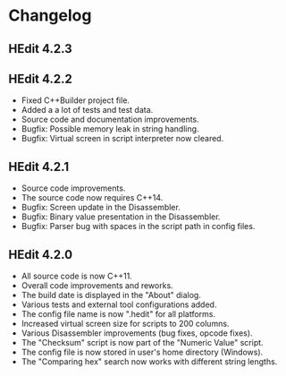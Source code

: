 # Changelog

## HEdit 4.2.3



## HEdit 4.2.2

* Fixed C++Builder project file.
* Added a a lot of tests and test data.
* Source code and documentation improvements.
* Bugfix: Possible memory leak in string handling.
* Bugfix: Virtual screen in script interpreter now cleared.

## HEdit 4.2.1

* Source code improvements.
* The source code now requires C++14.
* Bugfix: Screen update in the Disassembler.
* Bugfix: Binary value presentation in the Disassembler.
* Bugfix: Parser bug with spaces in the script path in config files.

## HEdit 4.2.0

* All source code is now C++11.
* Overall code improvements and reworks.
* The build date is displayed in the "About" dialog.
* Various tests and external tool configurations added.
* The config file name is now ".hedit" for all platforms.
* Increased virtual screen size for scripts to 200 columns.
* Various Disassembler improvements (bug fixes, opcode fixes).
* The "Checksum" script is now part of the "Numeric Value" script.
* The config file is now stored in user's home directory (Windows).
* The "Comparing hex" search now works with different string lengths.
